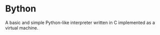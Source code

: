 # Bython

A basic and simple Python-like interpreter written in C implemented as a virtual machine.
